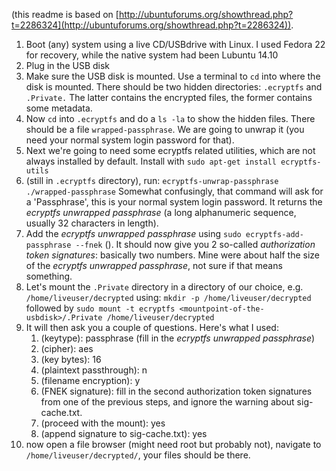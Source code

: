 (this readme is based on [http://ubuntuforums.org/showthread.php?t=2286324](http://ubuntuforums.org/showthread.php?t=2286324)).

1. Boot (any) system using a live CD/USBdrive with Linux. I used Fedora 22 for recovery, while the native system had been Lubuntu 14.10
1. Plug in the USB disk
1. Make sure the USB disk is mounted. Use a terminal to ``cd`` into where the disk is mounted. There should be two hidden directories: ``.ecryptfs`` and ``.Private.`` The latter contains the encrypted files, the former contains some metadata.
1. Now ``cd`` into ``.ecryptfs`` and do a ``ls -la`` to show the hidden files. There should be a file ``wrapped-passphrase``. We are going to unwrap it (you need your normal system login password for that).
1. Next we're going to need some ecryptfs related utilities, which are not always installed by default. Install with ``sudo apt-get install ecryptfs-utils``
1. (still in ``.ecryptfs`` directory), run: ``ecryptfs-unwrap-passphrase ./wrapped-passphrase`` Somewhat confusingly, that command will ask for a
 'Passphrase', this is your normal system login password. It returns the _ecryptfs unwrapped passphrase_ (a long alphanumeric sequence, usually 32 characters in length).
1. Add the _ecryptfs unwrapped passphrase_ using ``sudo ecryptfs-add-passphrase --fnek`` (<fill in _ecryptfs unwrapped passphrase_>). It should now give you 2 so-called _authorization token signatures_: basically two numbers. Mine were about half the size of the _ecryptfs unwrapped passphrase_, not sure if that means something.
1. Let's mount the ``.Private`` directory in a directory of our choice, e.g. ``/home/liveuser/decrypted`` using: ``mkdir -p /home/liveuser/decrypted`` followed by ``sudo mount -t ecryptfs <mountpoint-of-the-usbdisk>/.Private /home/liveuser/decrypted``
1. It will then ask you a couple of questions. Here's what I used:
   1. (keytype): passphrase (fill in the _ecryptfs unwrapped passphrase_)
   1. (cipher): aes
   1. (key bytes): 16
   1. (plaintext passthrough): n
   1. (filename encryption): y
   1. (FNEK signature): fill in the second authorization token signatures from one of the previous steps, and ignore the warning about sig-cache.txt.
   1. (proceed with the mount): yes
   1. (append signature to sig-cache.txt): yes
1. now open a file browser (might need root but probably not), navigate to ``/home/liveuser/decrypted/``, your files should be there.
